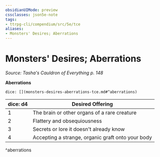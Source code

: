 ```yaml
---
obsidianUIMode: preview
cssclasses: json5e-note
tags:
- ttrpg-cli/compendium/src/5e/tce
aliases:
- Monsters' Desires; Aberrations
---
```

# Monsters' Desires; Aberrations
*Source: Tasha's Cauldron of Everything p. 148* 

**Aberrations**

`dice: [](monsters-desires-aberrations-tce.md#^aberrations)`

| dice: d4 | Desired Offering |
|----------|------------------|
| 1 | The brain or other organs of a rare creature |
| 2 | Flattery and obsequiousness |
| 3 | Secrets or lore it doesn't already know |
| 4 | Accepting a strange, organic graft onto your body |
^aberrations